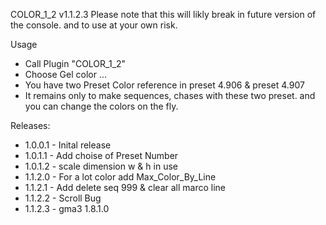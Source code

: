 COLOR_1_2 v1.1.2.3
Please note that this will likly break in future version of the console. and to use at your own risk.

Usage
* Call Plugin "COLOR_1_2" 
* Choose Gel color ...
* You have two Preset Color reference in preset 4.906 & preset 4.907
* It remains only to make sequences, chases with these two preset. and you can change the colors on the fly.

Releases:
* 1.0.0.1 - Inital release
* 1.0.1.1 - Add choise of Preset Number
* 1.0.1.2 - scale dimension w & h in use 
* 1.1.2.0 - For a lot color add Max_Color_By_Line
* 1.1.2.1 - Add delete seq 999 & clear all marco line
* 1.1.2.2 - Scroll Bug
* 1.1.2.3 - gma3 1.8.1.0
